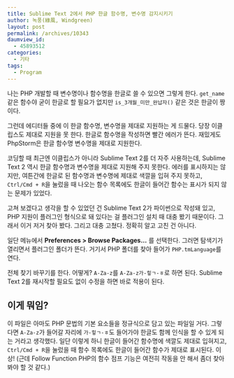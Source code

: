 ```yaml
---
title: Sublime Text 2에서 PHP 한글 함수명, 변수명 감지시키기
author: 녹풍(綠風, Windgreen)
layout: post
permalink: /archives/10343
daumview_id:
  - 45893512
categories:
  - 기타
tags:
  - Program
---
```

나는 PHP 개발할 때 변수명이나 함수명을 한글로 쓸 수 있으면 그렇게 한다. `get_name` 같은 함수야 굳이 한글로 할 필요가 없지만 `is_3개월_미만_완납자()` 같은 것은 한글이 짱이다.

그런데 에디터들 중에 이 한글 함수명, 변수명을 제대로 지원하는 게 드물다. 당장 이클립스도 제대로 지원을 못 한다. 한글로 함수명을 작성하면 빨간 에러가 뜬다. 재밌게도 PhpStorm은 한글 함수명 변수명을 제대로 지원한다.

코딩할 때 최근엔 이클립스가 아니라 Sublime Text 2를 더 자주 사용하는데, Sublime Text 2 역시 한글 함수명과 변수명을 제대로 지원해 주지 못한다. 에러를 표시하지는 않지만, 여튼간에 한글로 된 함수명과 변수명에 제대로 색깔을 입혀 주지 못하고, `Ctrl/Cmd + R`을 눌렀을 때 나오는 함수 목록에도 한글이 들어간 함수는 표시가 되지 않는 문제가 있었다.

고쳐 보겠다고 생각을 할 수 있었던 건 Sublime Text 2가 파이썬으로 작성돼 있고, PHP 지원이 플러그인 형식으로 돼 있다는 걸 플러그인 설치 때 대충 봤기 때문이다. 그래서 이거 저거 찾아 봤다. 그리고 대충 고쳤다. 정확히 알고 고친 건 아니다.

일단 메뉴에서 **Preferences > Browse Packages&#8230;** 를 선택한다. 그러면 탐색기가 열리면서 플러그인 폴더가 뜬다. 거기서 PHP 폴더를 찾아 들어가 `PHP.tmLanguage`를 연다.

전체 찾기 바꾸기를 한다. 어떻게? `A-Za-z`를 `A-Za-z가-힣ㄱ-ㅎ`로 하면 된다. Sublime Text 2를 재시작할 필요도 없이 수정을 하면 바로 적용이 된다.

## 이게 뭐임?

이 파일은 아마도 PHP 문법의 기본 요소들을 정규식으로 담고 있는 파일일 거다. 그렇다면 `A-Za-z`가 들어갈 자리에 `가-힣ㄱ-ㅎ`도 들어가야 한글도 함께 인식을 할 수 있게 되는 거라고 생각했다. 일단 이렇게 하니 한글이 들어간 함수명에 색깔도 제대로 입혀지고, `Ctrl/Cmd + R`을 눌렀을 때 함수 목록에도 한글이 들어간 함수가 제대로 표시된다. 이상! (근데 Follow Function PHP의 함수 점프 기능은 여전히 작동을 안 해서 좀더 찾아 봐야 할 것 같다.)